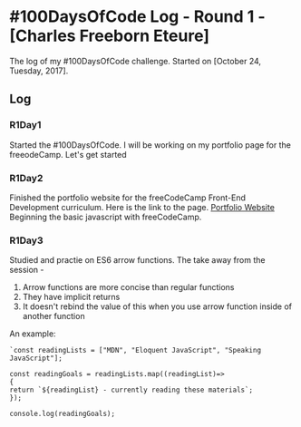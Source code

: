 # #100DaysOfCode Log - Round 1 - [Charles Freeborn Eteure]

The log of my #100DaysOfCode challenge. Started on [October 24, Tuesday, 2017].

## Log

### R1Day1 
Started the #100DaysOfCode. I will be working on my portfolio page for the freeodeCamp. Let's get started

### R1Day2
Finished the portfolio website for the freeCodeCamp Front-End Development curriculum. Here is the link to the page. [Portfolio Website](https://codepen.io/ceteure/full/RZpNBV/)
Beginning the basic javascript with freeCodeCamp.

### R1Day3

Studied and practie on ES6 arrow functions. The take away from the session -
1. Arrow functions are more concise than regular functions
2. They have implicit returns
3. It doesn't rebind the value of this when you use arrow function inside of another function

An example: 

```
`const readingLists = ["MDN", "Eloquent JavaScript", "Speaking JavaScript"];

const readingGoals = readingLists.map((readingList)=>
{
return `${readingList} - currently reading these materials`;
});

console.log(readingGoals);
```
